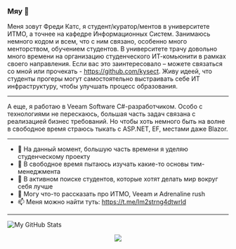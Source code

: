 ### Мяу 👋

Меня зовут Фреди Катс, я студент/куратор/ментов в университете ИТМО, а точнее на кафедре Информационных Систем. Занимаюсь немного кодом и всем, что с ним связано, особенно много менторством, обучением студентов. В университете трачу довольно много времени на организацию студенческого ИТ-комьюнити в рамках своего направления. Если вас это заинтересовало – можете связаться со мной или прочекать - https://github.com/kysect. Живу идеей, что студенты прогеры могут самостоятельно выстраивать себе ИТ инфраструктуру, чтобы улучшать процесс образования.

---

А еще, я работаю в Veeam Software C#-разработчиком. Особо с технологиями не перескаюсь, большая часть задач связана с реализацией бизнес требований. Но чтобы хоть немного быть на волне в свободное время страюсь тыкать с ASP.NET, EF, местами даже Blazor.

---

- 🔭 На данный момент, большую часть времени я уделяю студенческому проекту
- 🌱 В свободное время пытаюсь изучать какие-то основы тим-менеджмента
- 🤔 В активном поиске студентов, которые хотят делать мир вокруг себя лучше
- 💬 Могу что-то рассказать про ИТМО, Veeam и Adrenaline rush 
- 📫 Меня можно найти туть: https://t.me/Im2strng4dtwrld
<!---
- 👯 I’m looking to collaborate on ...
- 😄 Pronouns: ...
- ⚡ Fun fact: ...
--->

---

![My GitHub Stats](https://github-readme-stats.vercel.app/api?username=inredikawb&show_icons=true&include_all_commits=true)

<div align="center">
   <img src="https://github-profile-trophy.vercel.app/?username=inredikawb&rank=SECRET,SSS,SS,S,AAA,AA,A&theme=onedark&no-frame=true&margin-h=15" />
</div>
